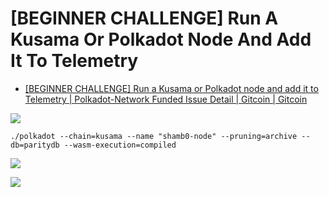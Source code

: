 # [BEGINNER CHALLENGE] Run A Kusama Or Polkadot Node And Add It To Telemetry

* [[BEGINNER CHALLENGE] Run a Kusama or Polkadot node and add it to Telemetry | Polkadot-Network Funded Issue Detail | Gitcoin | Gitcoin](https://gitcoin.co/issue/Polkadot-Network/hello-world-by-polkadot/12/100023938)

![](https://i.imgur.com/YrDPqOp.png)


```shell
./polkadot --chain=kusama --name "shamb0-node" --pruning=archive --db=paritydb --wasm-execution=compiled
```

![](https://i.imgur.com/hNIEhl2.png)

![](https://i.imgur.com/KdPzQHq.png)
